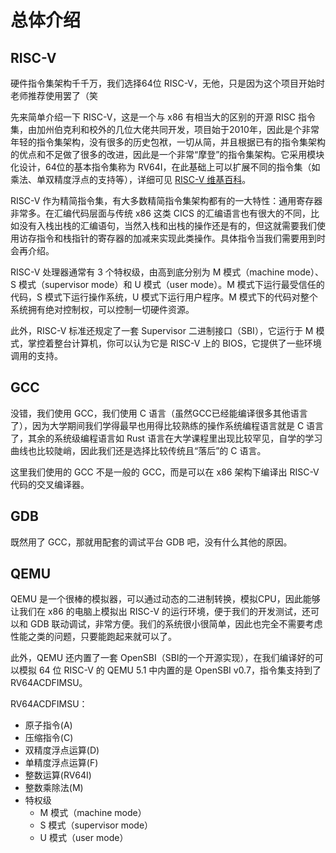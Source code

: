 # 总体介绍

## RISC-V

硬件指令集架构千千万，我们选择64位 RISC-V，无他，只是因为这个项目开始时老师推荐使用罢了（笑

先来简单介绍一下 RISC-V，这是一个与 x86 有相当大的区别的开源 RISC 指令集，由加州伯克利和校外的几位大佬共同开发，项目始于2010年，因此是个非常年轻的指令集架构，没有很多的历史包袱，一切从简，并且根据已有的指令集架构的优点和不足做了很多的改进，因此是一个非常“摩登”的指令集架构。它采用模块化设计，64位的基本指令集称为 RV64I，在此基础上可以扩展不同的指令集（如乘法、单双精度浮点的支持等），详细可见 [RISC-V 维基百科](https://zh.wikipedia.org/wiki/RISC-V#%E6%8C%87%E4%BB%A4%E5%AD%90%E9%9B%86)。

RISC-V 作为精简指令集，有大多数精简指令集架构都有的一大特性：通用寄存器非常多。在汇编代码层面与传统 x86 这类 CICS 的汇编语言也有很大的不同，比如没有入栈出栈的汇编语句，当然入栈和出栈的操作还是有的，但这就需要我们使用访存指令和栈指针的寄存器的加减来实现此类操作。具体指令当我们需要用到时会再介绍。

RISC-V 处理器通常有 3 个特权级，由高到底分别为 M 模式（machine mode）、S 模式（supervisor mode）和 U 模式（user mode）。M 模式下运行最受信任的代码，S 模式下运行操作系统，U 模式下运行用户程序。M 模式下的代码对整个系统拥有绝对控制权，可以控制一切硬件资源。

此外，RISC-V 标准还规定了一套 Supervisor 二进制接口（SBI），它运行于 M 模式，掌控着整台计算机，你可以认为它是 RISC-V 上的 BIOS，它提供了一些环境调用的支持。

## GCC

没错，我们使用 GCC，我们使用 C 语言（虽然GCC已经能编译很多其他语言了），因为大学期间我们学得最早也用得比较熟练的操作系统编程语言就是 C 语言了，其余的系统级编程语言如 Rust 语言在大学课程里出现比较罕见，自学的学习曲线也比较陡峭，因此我们还是选择比较传统且“落后”的 C 语言。

这里我们使用的 GCC 不是一般的 GCC，而是可以在 x86 架构下编译出 RISC-V 代码的交叉编译器。

## GDB

既然用了 GCC，那就用配套的调试平台 GDB 吧，没有什么其他的原因。

## QEMU

QEMU 是一个很棒的模拟器，可以通过动态的二进制转换，模拟CPU，因此能够让我们在 x86 的电脑上模拟出 RISC-V 的运行环境，便于我们的开发测试，还可以和 GDB 联动调试，非常方便。我们的系统很小很简单，因此也完全不需要考虑性能之类的问题，只要能跑起来就可以了。

此外，QEMU 还内置了一套 OpenSBI（SBI的一个开源实现），在我们编译好的可以模拟 64 位 RISC-V 的 QEMU 5.1 中内置的是 OpenSBI v0.7，指令集支持到了 RV64ACDFIMSU。

RV64ACDFIMSU：

- 原子指令(A)
- 压缩指令(C)
- 双精度浮点运算(D)
- 单精度浮点运算(F)
- 整数运算(RV64I)
- 整数乘除法(M)
- 特权级
  - M 模式（machine mode）
  - S 模式（supervisor mode）
  - U 模式（user mode）